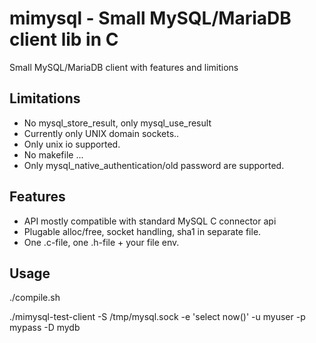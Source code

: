 # mimysql - Small MySQL/MariaDB client lib in C

Small MySQL/MariaDB client with features and limitions

## Limitations

* No mysql_store_result, only mysql_use_result
* Currently only UNIX domain sockets..
* Only unix io supported.
* No makefile ...
* Only mysql_native_authentication/old password are supported.

## Features

* API mostly compatible with standard MySQL C connector api
* Plugable alloc/free, socket handling, sha1 in separate file.
* One .c-file, one .h-file + your file env. 

## Usage

  ./compile.sh

  ./mimysql-test-client  -S /tmp/mysql.sock -e 'select now()' -u myuser -p mypass -D mydb
    

